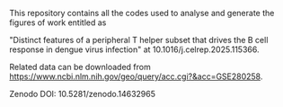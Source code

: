 This repository contains all the codes used to analyse and generate the figures of work entitled as

"Distinct features of a peripheral T helper subset that drives the B cell response in dengue virus infection" at 10.1016/j.celrep.2025.115366.

Related data can be downloaded from https://www.ncbi.nlm.nih.gov/geo/query/acc.cgi?&acc=GSE280258. 

Zenodo DOI: 10.5281/zenodo.14632965
